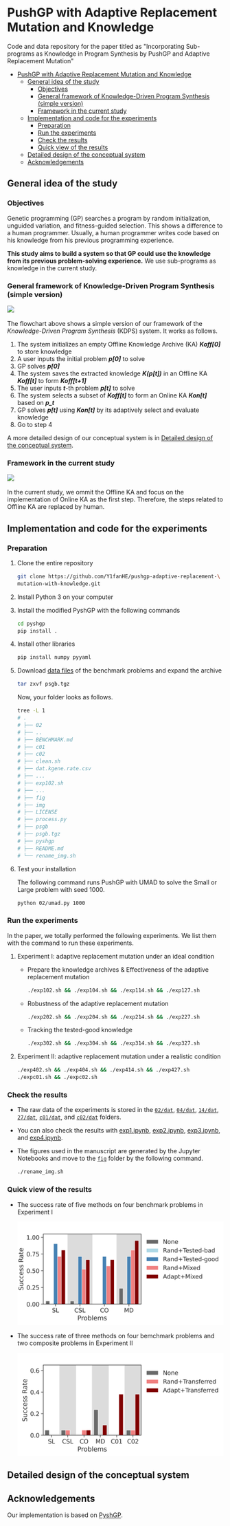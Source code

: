 # PushGP with Adaptive Replacement Mutation and Knowledge

Code and data repository for the paper titled as "Incorporating Sub-programs as
Knowledge in Program Synthesis by PushGP and Adaptive Replacement Mutation"

- [PushGP with Adaptive Replacement Mutation and Knowledge](#pushgp-with-adaptive-replacement-mutation-and-knowledge)
  - [General idea of the study](#general-idea-of-the-study)
    - [Objectives](#objectives)
    - [General framework of Knowledge-Driven Program Synthesis (simple version)](#general-framework-of-knowledge-driven-program-synthesis-simple-version)
    - [Framework in the current study](#framework-in-the-current-study)
  - [Implementation and code for the experiments](#implementation-and-code-for-the-experiments)
    - [Preparation](#preparation)
    - [Run the experiments](#run-the-experiments)
    - [Check the results](#check-the-results)
    - [Quick view of the results](#quick-view-of-the-results)
  - [Detailed design of the conceptual system](#detailed-design-of-the-conceptual-system)
  - [Acknowledgements](#acknowledgements)

## General idea of the study

### Objectives

Genetic programming (GP) searches a program by random initialization, unguided
variation, and fitness-guided selection. This shows a difference to a human
programmer. Usually, a human programmer writes code based on his knowledge from
his previous programming experience.

**This study aims to build a system so that GP could use the knowledge from its
previous problem-solving experience.** We use sub-programs as knowledge in the
current study.

### General framework of Knowledge-Driven Program Synthesis (simple version)

[![](https://mermaid.ink/img/eyJjb2RlIjoiXG5mbG93Y2hhcnQgTFJcblByb2JsZW0oW1Byb2JsZW1dKSAtLSBpbnB1dCAtLT4gR1A7XG5HUCAtLSBldmFsdWF0ZSAtLT4gT25saW5lS0FbKE9ubGluZTxicj5Lbm93bGVkZ2U8YnI-QXJjaGl2ZSldO1xuT25saW5lS0EgLS0gc2VsZWN0IC0tPiBHUDtcbk9mZmxpbmVLQVsoT2ZmbGluZTxicj5Lbm93bGVkZ2U8YnI-QXJjaGl2ZSldIC0tIHNlbGVjdCAtLT4gT25saW5lS0E7XG5HUCAtLSBzYXZlIC0tPiBPZmZsaW5lS0E7XG5PZmZsaW5lS0EgLS0gb3JnYW5pemUgLS0-T2ZmbGluZUtBO1xuIiwibWVybWFpZCI6eyJ0aGVtZSI6ImRlZmF1bHQifX0)](https://mermaid-js.github.io/mermaid-live-editor/#/edit/eyJjb2RlIjoiXG5mbG93Y2hhcnQgTFJcblByb2JsZW0oW1Byb2JsZW1dKSAtLSBpbnB1dCAtLT4gR1A7XG5HUCAtLSBldmFsdWF0ZSAtLT4gT25saW5lS0FbKE9ubGluZTxicj5Lbm93bGVkZ2U8YnI-QXJjaGl2ZSldO1xuT25saW5lS0EgLS0gc2VsZWN0IC0tPiBHUDtcbk9mZmxpbmVLQVsoT2ZmbGluZTxicj5Lbm93bGVkZ2U8YnI-QXJjaGl2ZSldIC0tIHNlbGVjdCAtLT4gT25saW5lS0E7XG5HUCAtLSBzYXZlIC0tPiBPZmZsaW5lS0E7XG5PZmZsaW5lS0EgLS0gb3JnYW5pemUgLS0-T2ZmbGluZUtBO1xuIiwibWVybWFpZCI6eyJ0aGVtZSI6ImRlZmF1bHQifX0)

The flowchart above shows a simple version of our framework of the
*Knowledge-Driven Program Synthesis* (KDPS) system. It works as follows.

1. The system initializes an empty Offline Knowledge Archive (KA) ***Koff[0]***
   to store knowledge
2. A user inputs the initial problem ***p[0]*** to solve
3. GP solves ***p[0]***
4. The system saves the extracted knowledge ***K(p[t])*** in an
   Offline KA ***Koff[t]*** to form ***Koff[t+1]***
5. The user inputs ***t***-th problem ***p[t]*** to solve
6. The system selects a subset of ***Koff[t]*** to form an Online KA
   ***Kon[t]*** based on ***p_t***
7. GP solves ***p[t]*** using ***Kon[t]*** by its adaptively select and evaluate
   knowledge
8. Go to step 4

A more detailed design of our conceptual system is in [Detailed design of the conceptual system](#detailed-design-of-the-conceptual-system).

### Framework in the current study

[![](https://mermaid.ink/img/eyJjb2RlIjoiXG5mbG93Y2hhcnQgTFJcblByb2JsZW0oW1Byb2JsZW1dKSAtLSBpbnB1dCAtLT4gR1A7XG5HUCAtLSBldmFsdWF0ZSAtLT4gT25saW5lS0FbKE9ubGluZTxicj5Lbm93bGVkZ2U8YnI-QXJjaGl2ZSldO1xuT25saW5lS0EgLS0gc2VsZWN0IC0tPiBHUDtcbkh1bWFuIC0tY3JlYXRlLS0-T25saW5lS0FcbiIsIm1lcm1haWQiOnsidGhlbWUiOiJkZWZhdWx0In19)](https://mermaid-js.github.io/mermaid-live-editor/#/edit/eyJjb2RlIjoiXG5mbG93Y2hhcnQgTFJcblByb2JsZW0oW1Byb2JsZW1dKSAtLSBpbnB1dCAtLT4gR1A7XG5HUCAtLSBldmFsdWF0ZSAtLT4gT25saW5lS0FbKE9ubGluZTxicj5Lbm93bGVkZ2U8YnI-QXJjaGl2ZSldO1xuT25saW5lS0EgLS0gc2VsZWN0IC0tPiBHUDtcbkh1bWFuIC0tY3JlYXRlLS0-T25saW5lS0FcbiIsIm1lcm1haWQiOnsidGhlbWUiOiJkZWZhdWx0In19)

In the current study, we ommit the Offline KA and focus on the implementation of
Online KA as the first step. Therefore, the steps related to Offline KA are
replaced by human.

## Implementation and code for the experiments

### Preparation

1. Clone the entire repository

   ```bash
   git clone https://github.com/Y1fanHE/pushgp-adaptive-replacement-\
   mutation-with-knowledge.git
   ```

2. Install Python 3 on your computer

3. Install the modified PyshGP with the following commands

   ```bash
   cd pyshgp
   pip install .
   ```

4. Install other libraries

   ```bash
   pip install numpy pyyaml
   ```

5. Download [data files](https://drive.google.com/file/d/1QMT7BjbBqW9iyV5MH0EkhhBivDT8VoKl/view?usp=sharing) of the benchmark problems and expand the archive

   ```bash
   tar zxvf psgb.tgz
   ```

   Now, your folder looks as follows.

   ```bash
   tree -L 1
   # .
   # ├── 02
   # ├── ..
   # ├── BENCHMARK.md
   # ├── c01
   # ├── c02
   # ├── clean.sh
   # ├── dat.kgene.rate.csv
   # ├── ...
   # ├── exp102.sh
   # ├── ...
   # ├── fig
   # ├── img
   # ├── LICENSE
   # ├── process.py
   # ├── psgb
   # ├── psgb.tgz
   # ├── pyshgp
   # ├── README.md
   # └── rename_img.sh
   ```

6. Test your installation

   The following command runs PushGP with UMAD to solve the Small or Large
   problem with seed 1000.

   ```bash
   python 02/umad.py 1000
   ```

### Run the experiments

In the paper, we totally performed the following experiments. We list them with
the command to run these experiments.

1. Experiment I: adaptive replacement mutation under an ideal condition
   - Prepare the knowledge archives & Effectiveness of the adaptive replacement
     mutation

       ```bash
       ./exp102.sh && ./exp104.sh && ./exp114.sh && ./exp127.sh
       ```

   - Robustness of the adaptive replacement mutation

       ```bash
       ./exp202.sh && ./exp204.sh && ./exp214.sh && ./exp227.sh
       ```

   - Tracking the tested-good knowledge

       ```bash
       ./exp302.sh && ./exp304.sh && ./exp314.sh && ./exp327.sh
       ```

2. Experiment II: adaptive replacement mutation under a realistic condition

    ```bash
    ./exp402.sh && ./exp404.sh && ./exp414.sh && ./exp427.sh
    ./expc01.sh && ./expc02.sh
    ```

### Check the results

- The raw data of the experiments is stored in the [`02/dat`](/02/dat),
  [`04/dat`](/04/dat), [`14/dat`](/14/dat), [`27/dat`](/27/dat),
  [`c01/dat`](/c01/dat), and [`c02/dat`](/c02/dat) folders.

- You can also check the results with [exp1.ipynb](/exp1.ipynb),
[exp2.ipynb](/exp2.ipynb), [exp3.ipynb](/exp3.ipynb), and
[exp4.ipynb](/exp4.ipynb).

- The figures used in the manuscript are generated by the Jupyter Notebooks and
move to the [`fig`](/fig) folder by the following command.

   ```bash
   ./rename_img.sh
   ```

### Quick view of the results

- The success rate of five methods on four benchmark problems in Experiment I

   ![success-rate](/img/main.success.rate.test.png)

- The success rate of three methods on four bemchmark problems and two composite
  problems in Experiment II

  ![success-rate](/img/transfer.success.rate.test.png)

## Detailed design of the conceptual system

## Acknowledgements

Our implementation is based on [PyshGP](https://github.com/erp12/pyshgp).
